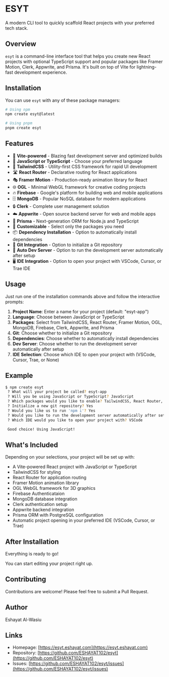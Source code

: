 # ESYT

A modern CLI tool to quickly scaffold React projects with your preferred tech stack.

## Overview

`esyt` is a command-line interface tool that helps you create new React projects with optional TypeScript support and popular packages like Framer Motion, Clerk, Appwrite, and Prisma. It's built on top of Vite for lightning-fast development experience.

## Installation

You can use `esyt` with any of these package managers:

```bash
# Using npm
npm create esyt@latest

# Using pnpm
pnpm create esyt

```

## Features

- 🚀 **Vite-powered** - Blazing fast development server and optimized builds
- 🔄 **JavaScript or TypeScript** - Choose your preferred language
- 🎨 **TailwindCSS** - Utility-first CSS framework for rapid UI development
- 🛣️ **React Router** - Declarative routing for React applications
- 🎭 **Framer Motion** - Production-ready animation library for React
- 🌐 **OGL** - Minimal WebGL framework for creative coding projects
- 🔥 **Firebase** - Google's platform for building web and mobile applications
- 🗄️ **MongoDB** - Popular NoSQL database for modern applications
- 🔒 **Clerk** - Complete user management solution
- ☁️ **Appwrite** - Open source backend server for web and mobile apps
- 💾 **Prisma** - Next-generation ORM for Node.js and TypeScript
- 🧩 **Customizable** - Select only the packages you need
- 📦 **Dependency Installation** - Option to automatically install dependencies
- 🔄 **Git Integration** - Option to initialize a Git repository
- 🚀 **Auto Dev Server** - Option to run the development server automatically after setup
- 🖥️ **IDE Integration** - Option to open your project with VSCode, Cursor, or Trae IDE

## Usage

Just run one of the installation commands above and follow the interactive prompts:

1. **Project Name**: Enter a name for your project (default: "esyt-app")
2. **Language**: Choose between JavaScript or TypeScript
3. **Packages**: Select from TailwindCSS, React Router, Framer Motion, OGL, MongoDB, Firebase, Clerk, Appwrite, and Prisma
4. **Git**: Choose whether to initialize a Git repository
5. **Dependencies**: Choose whether to automatically install dependencies
6. **Dev Server**: Choose whether to run the development server automatically after setup
7. **IDE Selection**: Choose which IDE to open your project with (VSCode, Cursor, Trae, or None)

## Example

```bash
$ npm create esyt
 ? What will your project be called? esyt-app
 ? Will you be using JavaScript or TypeScript? JavaScript
 ? Which packages would you like to enable? TailwindCSS, React Router, Firebase
 ? Initialize a new git repository? Yes
 ? Would you like us to run 'npm i'? Yes
 ? Would you like to run the development server automatically after setup? Yes
 ? Which IDE would you like to open your project with? VSCode

 Good choice! Using JavaScript!
```

## What's Included

Depending on your selections, your project will be set up with:

- A Vite-powered React project with JavaScript or TypeScript
- TailwindCSS for styling
- React Router for application routing
- Framer Motion animation library
- OGL WebGL framework for 3D graphics
- Firebase Authenticataion
- MongoDB database integration
- Clerk authentication setup
- Appwrite backend integration
- Prisma ORM with PostgreSQL configuration
- Automatic project opening in your preferred IDE (VSCode, Cursor, or Trae)

## After Installation

Everything is ready to go!

You can start editing your project right up.

## Contributing

Contributions are welcome! Please feel free to submit a Pull Request.

## Author

Eshayat Al-Wasiu

## Links

- Homepage: [https://esyt.eshayat.com](https://esyt.eshayat.com)
- Repository: [https://github.com/ESHAYAT102/esyt](https://github.com/ESHAYAT102/esyt)
- Issues: [https://github.com/ESHAYAT102/esyt/issues](https://github.com/ESHAYAT102/esyt/issues)
